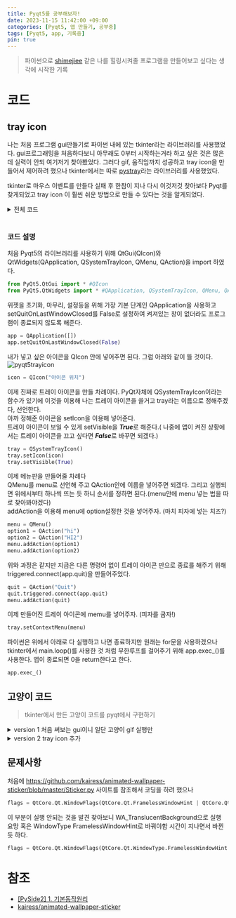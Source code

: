```yaml
---
title: Pyqt5를 공부해보자!
date: 2023-11-15 11:42:00 +09:00
categories: [Pyqt5, 앱 만들기, 공부중]
tags: [Pyqt5, app, 기록중]
pin: true
---
```

>파이썬으로 [shimejiee](https://kilkakon.com/shimeji/) 같은 나를 힐링시켜줄 프로그램을 만들어보고 싶다는 생각에 시작한 기록

# 코드
## tray icon
나는 처음 프로그램 gui만들기로 파이썬 내에 있는 tkinter라는 라이브러리를 사용했었다. gui프로그래밍을 처음하다보니 아무래도 0부터 시작하는거라 하고 싶은 것은 많은데 실력이 안되 여기저기 찾아봤었다. 그러다 gif, 움직임까지 성공하고 tray icon을 만들어서 제어하려 했으나 tkinter에서는 따로 [pystray](https://pypi.org/project/pystray/)라는 라이브러리를 사용했었다.

tkinter로 마우스 이벤트를 만들다 실패 후 한참이 지나 다시 이것저것 찾아보다 Pyqt를 찾게되었고 tray icon 이 훨씬 쉬운 방법으로 만들 수 있다는 것을 알게되었다.

<details><summary>전체 코드</summary>
<div markdown = "1">

```python
from PyQt5.QtGui import *
from PyQt5.QtWidgets import *

app = QApplication([])
app.setQuitOnLastWindowClosed(False)

icon = QIcon("icon.png")

tray = QSystemTrayIcon()
tray.setIcon(icon)
tray.setVisible(True)

menu = QMenu()
option1 = QAction("hi")
option2 = QAction("HI2")
menu.addAction(option1)
menu.addAction(option2)

quit = QAction("Quit")
quit.triggered.connect(app.quit)
menu.addAction(quit)

tray.setContextMenu(menu)

app.exec_()
```
</div>
</details>
<br/>

### 코드 설명

처음 Pyqt5의 라이브러리를 사용하기 위해 QtGui(QIcon)와 QtWidgets(QApplication, QSystemTrayIcon, QMenu, QAction)을 import 하였다.
```python
from PyQt5.QtGui import * #QIcon
from PyQt5.QtWidgets import * #QApplication, QSystemTrayIcon, QMenu, QAction
```

위젯을 초기화, 마무리, 설정등을 위해 가장 기본 단계인 QApplication을 사용하고 setQuitOnLastWindowClosed를 False로 설정하여 켜져있는 창이 없더라도 프로그램이 종료되지 않도록 해준다.
```python
app = QApplication([])
app.setQuitOnLastWindowClosed(False)
```

내가 넣고 싶은 아이콘을 QIcon 안에 넣어주면 된다. 그럼 아래와 같이 뜰 것이다.
![pyqt5trayicon](https://github.com/oil-lamp-cat/oil-lamp-cat.github.io/assets/103806022/2ed230d2-887c-459c-9200-4bd9dda9e2d8)

```python
icon = QIcon("아이콘 위치")
```

이제 진짜로 트레이 아이콘을 만들 차례이다. PyQt자체에 QSystemTrayIcon이라는 함수가 있기에 이것을 이용해 나는 트레이 아이콘을 쓸거고 tray라는 이름으로 정해주겠다, 선언한다.<br/>
아까 정해준 아이콘을 setIcon을 이용해 넣어준다.<br/>
트레이 아이콘이 보일 수 있게 setVisible을 ***True***로 해준다.( 나중에 앱이 켜진 상황에서는 트레이 아이콘을 끄고 싶다면 ***False***로 바꾸면 되겠다.)
```python
tray = QSystemTrayIcon()
tray.setIcon(icon)
tray.setVisible(True)
```

이제 메뉴판을 만들어줄 차례다<br/>
QMenu를 menu로 선언해 주고 QAction안에 이름을 넣어주면 되겠다. 그리고 실행되면 위에서부터 하나씩 뜨는 듯 하니 순서를 정하면 된다.(menu안에 menu 넣는 법을 따로 찾아봐야겠다)<br/>
addAction을 이용해 menu에 option설정한 것을 넣어주자. (마치 피자에 넣는 치즈?)<br/>
```python
menu = QMenu()
option1 = QAction("hi")
option2 = QAction("HI2")
menu.addAction(option1)
menu.addAction(option2)
```

위와 과정은 같지만 지금은 다른 명령어 없이 트레이 아이콘 만으로 종료를 해주기 위해 triggered.connect(app.quit)을 만들어주었다.
```python
quit = QAction("Quit")
quit.triggered.connect(app.quit)
menu.addAction(quit)
```

이제 만들어진 트레이 아이콘에 memu를 넣어주자. (피자를 굽자!)
```python
tray.setContextMenu(menu)
```

파이썬은 위에서 아래로 다 실행하고 나면 종료하지만 원래는 for문을 사용하겠으나 tkinter에서 main.loop()를 사용한 것 처럼 무한루프를 걸어주기 위해 app.exec_()를 사용한다. 앱이 종료되면 0을 return한다고 한다.
```python
app.exec_()
```

## 고양이 코드
>tkinter에서 만든 고양이 코드를 pyqt에서 구현하기

<details><summary>version 1 처음 써보는 gui이니 일단 고양이 gif 실행만</summary>
<div markdown="1">

```python

import sys
from PyQt5.QtGui import QMovie
from PyQt5 import QtCore, QtWidgets, QtGui
import random

class Pet(QtWidgets.QMainWindow):
    def __init__(self, img_path, xy, on_top, size=1.0):
        super(Pet, self).__init__()
        self.timer = QtCore.QTimer(self)
        self.img_path = img_path
        self.xy = xy
        self.from_xy = xy
        self.from_xy_dif = [0, 0]
        self.to_xy = xy
        self.to_xy_dif = [0, 0]
        self.speed = 60#나중에 설정
        self.direction = [0, 0]
        self.size = size
        self.on_top = on_top
        self.localPos =None

        self.setupUi()
        self.show()

    def mouseReleaseEvent(self, a0: QtGui.QMouseEvent) -> None:
        if self.to_xy_dif == [0, 0] and self.from_xy_dif == [0, 0]:
            pass
        else:
            self.walk_dif(self.from_xy_dif, self.to_xy_dif, self.speed, restart=True)

    # 마우스 눌렀을 때
    def mousePressEvent(self, a0: QtGui.QMouseEvent):
        self.localPos = a0.localPos()

    # 드래그 할 때
    def mouseMoveEvent(self, a0: QtGui.QMouseEvent):
        self.timer.stop()
        self.xy = [int(a0.globalX() - self.localPos.x()), int(a0.globalY() - self.localPos.y())]
        print(self.xy)
        self.move(*self.xy)

    def walk(self, from_xy, to_xy, speed=60):
        self.from_xy = from_xy
        self.to_xy = to_xy
        self.speed = speed

        self.timer = QtCore.QTimer(self)
        self.timer.timeout.connect(self.__walkHandler)
        self.timer.start(1000 / self.speed)

    # 초기 위치로부터의 상대적 거리를 이용한 walk
    def walk_dif(self, from_xy_dif, to_xy_dif, speed=60, restart=False):
        self.from_xy_dif = from_xy_dif
        self.to_xy_dif = to_xy_dif
        self.from_xy = [self.xy[0] + self.from_xy_dif[0], self.xy[1] + self.from_xy_dif[1]]
        self.to_xy = [self.xy[0] + self.to_xy_dif[0], self.xy[1] + self.to_xy_dif[1]]
        self.speed = speed
        if restart:
            self.timer.start()
        else:
            self.timer.timeout.connect(self.__walkHandler)
            self.timer.start(1000 / self.speed)

    def __walkHandler(self):
        if self.xy[0] >= self.to_xy[0]:
            self.direction[0] = 0
        elif self.xy[0] < self.from_xy[0]:
            self.direction[0] = 1

        if self.direction[0] == 0:
            self.xy[0] -= 1
        else:
            self.xy[0] += 1

        if self.xy[1] >= self.to_xy[1]:
            self.direction[1] = 0
        elif self.xy[1] < self.from_xy[1]:
            self.direction[1] = 1

        if self.direction[1] == 0:
            self.xy[1] -= 1
        else:
            self.xy[1] += 1

        self.move(*self.xy)


    def setupUi(self):
        Centralwidget = QtWidgets.QWidget(self)#https://wikidocs.net/35746
        self.setCentralWidget(Centralwidget)

        flags = QtCore.Qt.WindowFlags(QtCore.Qt.WindowType.FramelessWindowHint | QtCore.Qt.WindowType.WindowStaysOnTopHint if self.on_top else QtCore.Qt.WindowType.FramelessWindowHint)
        self.setWindowFlags(flags)
        self.setAttribute(QtCore.Qt.WidgetAttribute.WA_NoSystemBackground, True)
        self.setAttribute(QtCore.Qt.WidgetAttribute.WA_TranslucentBackground, True)

        label = QtWidgets.QLabel(Centralwidget)
        movie = QMovie(self.img_path)
        label.setMovie(movie)
        movie.start()
        movie.stop()

        width = int(movie.frameRect().size().width() * self.size)
        height = int(movie.frameRect().size().height() * self.size)
        movie.setScaledSize(QtCore.QSize(width, height))
        movie.start()

        self.setGeometry(self.xy[0], self.xy[1], width, height)

    def mouseDoubleClickEvent(self, e):
        QtWidgets.qApp.quit()

if __name__ == '__main__':
    app = QtWidgets.QApplication(sys.argv)

    s = Pet('idle.gif', xy = [200 , 200], on_top=True)

    sys.exit(app.exec_())
```

</div>
</details>

<details><summary>version 2 tray icon 추가</summary>
<div markdown="1">
아직 하는중
</div>
</details>

## 문제사항
처음에 https://github.com/kairess/animated-wallpaper-sticker/blob/master/Sticker.py 사이트를 참조해서 코딩을 하려 했으나
```python
flags = QtCore.Qt.WindowFlags(QtCore.Qt.FramelessWindowHint | QtCore.Qt.WindowStaysOnTopHint if self.on_top else QtCore.Qt.FramelessWindowHint)
```
이 부분이 실행 안되는 것을 발견 찾아보니 WA_TranslucentBackground으로 실행 요망 혹은 WindowType FramelessWindowHint로 바꿔야함 시간이 지나면서 바뀐 듯 하다.
```python
flags = QtCore.Qt.WindowFlags(QtCore.Qt.WindowType.FramelessWindowHint | QtCore.Qt.WindowType.WindowStaysOnTopHint if self.on_top else QtCore.Qt.WindowType.FramelessWindowHint)
```
# 참조
* [[PySide2] 1. 기본동작원리](https://onlytojay.medium.com/pyside2-1-%EA%B8%B0%EB%B3%B8%EB%8F%99%EC%9E%91%EC%9B%90%EB%A6%AC-72ea6572a65b)
* [kairess/animated-wallpaper-sticker](https://github.com/kairess/animated-wallpaper-sticker/blob/master/Sticker.py)